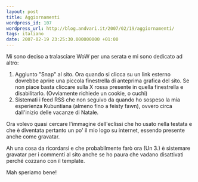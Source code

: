 ```yaml
---
layout: post
title: Aggiornamenti
wordpress_id: 107
wordpress_url: http://blog.andvari.it/2007/02/19/aggiornamenti/
tags: italiano
date: 2007-02-19 23:25:30.000000000 +01:00
---
```

Mi sono deciso a tralasciare WoW per una serata e mi sono dedicato ad altro:
<ol>
	<li>Aggiunto "Snap" al sito. Ora quando si clicca su un link esterno dovrebbe aprire una piccola finestrella di anteprima grafica del sito. Se non piace basta cliccare sulla X rossa presente in quella finestrella e disabilitarlo. (Ovviamente richiede un cookie, o cuchi)</li>
	<li>Sistemati i feed RSS che non seguivo da quando ho sospeso la mia esperienza Kubuntiana (almeno fino a feisty fawn), ovvero circa dall'inizio delle vacanze di Natale.</li>
</ol>
Ora volevo quasi cercare l'immagine dell'eclissi che ho usato nella testata e che è diventata pertanto un po' il mio logo su internet, essendo presente anche come gravatar.

Ah una cosa da ricordarsi e che probabilmente farò ora (Un 3.) è sistemare gravatar per i commenti al sito anche se ho paura che vadano disattivati perché cozzano con il template.

Mah speriamo bene!
